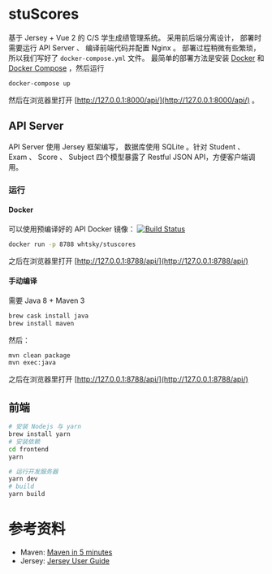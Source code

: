# stuScores

基于 Jersey + Vue 2 的 C/S 学生成绩管理系统。
采用前后端分离设计， 部署时需要运行 API Server 、 编译前端代码并配置 Nginx 。
部署过程稍微有些繁琐， 所以我们写好了 `docker-compose.yml` 文件。 最简单的部署方法是安装 [Docker](https://docs.docker.com/engine/installation/) 和 [Docker Compose](https://docs.docker.com/compose/install/) ，然后运行
```bash
docker-compose up
```

然后在浏览器里打开 [http://127.0.0.1:8000/api/](http://127.0.0.1:8000/api/) 。


## API Server

API Server 使用 Jersey 框架编写， 数据库使用 SQLite 。针对 Student 、 Exam 、 Score 、 Subject 四个模型暴露了 Restful JSON API，方便客户端调用。

### 运行

#### Docker
可以使用预编译好的 API Docker 镜像： [![Build Status](https://semaphoreci.com/api/v1/projects/ee8c7d30-1867-4fa4-83ce-cfa363172d30/1113765/shields_badge.svg)](https://semaphoreci.com/whtsky/stuscores)
```bash
docker run -p 8788 whtsky/stuscores
```
之后在浏览器里打开 [http://127.0.0.1:8788/api/](http://127.0.0.1:8788/api/)

#### 手动编译
需要 Java 8 + Maven 3

```bash
brew cask install java
brew install maven
```

然后：

```bash
mvn clean package
mvn exec:java
```
之后在浏览器里打开 [http://127.0.0.1:8788/api/](http://127.0.0.1:8788/api/)

## 前端
```bash
# 安装 Nodejs 与 yarn
brew install yarn
# 安装依赖
cd frontend
yarn

# 运行开发服务器
yarn dev
# build
yarn build
```

# 参考资料

+ Maven: [Maven in 5 minutes](http://maven.apache.org/guides/getting-started/maven-in-five-minutes.html)
+ Jersey: [Jersey User Guide](https://jersey.java.net/documentation/latest/index.html)